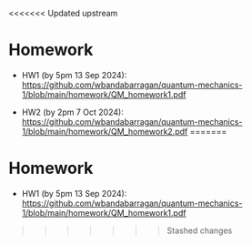 <<<<<<< Updated upstream
# Homework

- HW1 (by 5pm 13 Sep 2024): https://github.com/wbandabarragan/quantum-mechanics-1/blob/main/homework/QM_homework1.pdf

- HW2 (by 2pm 7 Oct 2024): https://github.com/wbandabarragan/quantum-mechanics-1/blob/main/homework/QM_homework2.pdf
=======
# Homework

- HW1 (by 5pm 13 Sep 2024): https://github.com/wbandabarragan/quantum-mechanics-1/blob/main/homework/QM_homework1.pdf
>>>>>>> Stashed changes
